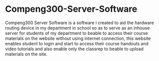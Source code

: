 # Compeng300-Server-Software
Compeng300 Server Software is a software i created to aid the hardware routing device in my department in school so as to serve as an inhouse server for students of my department to beable to access their course materials on the website without using internet connection, this website enables student to login and start to access their course handouts and video tutorials and also enable only the classrep to beable to upload materials on the site.
